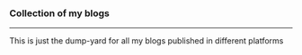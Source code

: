 ### Collection of my blogs

---
This is just the dump-yard for all my blogs published in different platforms
